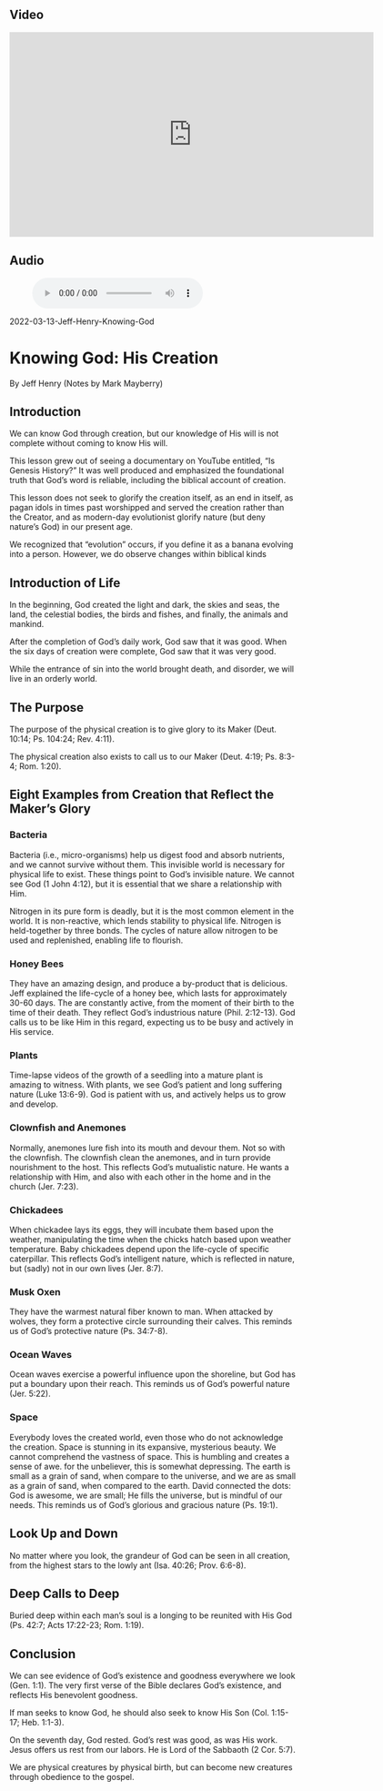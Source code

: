 ## Video

<iframe src="https://player.vimeo.com/video/689996059?h=49ed63f02c&title=0&byline=0" width="640" height="360" frameborder="0" allow="autoplay; fullscreen; picture-in-picture" allowfullscreen></iframe>

## Audio

<figure class="wp-block-audio"><audio controls src="https://markmayberry.net/wp-content/uploads/bible-study/2022-03-13-pm-JH-Knowing-God-His-Creation.mp3"></audio></figure>

2022-03-13-Jeff-Henry-Knowing-God

# Knowing God: His Creation

By Jeff Henry (Notes by Mark Mayberry)

## Introduction

We can know God through creation, but our knowledge of His will is not complete without coming to know His will.

This lesson grew out of seeing a documentary on YouTube entitled, “Is Genesis History?”  It was well produced and emphasized the foundational truth that God’s word is reliable, including the biblical account of creation.

This lesson does not seek to glorify the creation itself, as an end in itself, as pagan idols in times past worshipped and served the creation rather than the Creator, and as modern-day evolutionist glorify nature (but deny nature’s God) in our present age.

We recognized that “evolution” occurs, if you define it as a banana evolving into a person.  However, we do observe changes within biblical kinds

## Introduction of Life

In the beginning, God created the light and dark, the skies and seas, the land, the celestial bodies, the birds and fishes, and finally, the animals and mankind.

After the completion of God’s daily work, God saw that it was good. When the six days of creation were complete, God saw that it was very good.  

While the entrance of sin into the world brought death, and disorder, we will live in an orderly world.

## The Purpose

The purpose of the physical creation is to give glory to its Maker (Deut. 10:14; Ps. 104:24; Rev. 4:11).  

The physical creation also exists to call us to our Maker (Deut. 4:19; Ps. 8:3-4; Rom. 1:20).

## Eight Examples from Creation that Reflect the Maker’s Glory

### Bacteria

Bacteria (i.e., micro-organisms) help us digest food and absorb nutrients, and we cannot survive without them.  This invisible world is necessary for physical life to exist.  These things point to God’s invisible nature.  We cannot see God (1 John 4:12), but it is essential that we share a relationship with Him.

Nitrogen in its pure form is deadly, but it is the most common element in the world.  It is non-reactive, which lends stability to physical life.  Nitrogen is held-together by three bonds.  The cycles of nature allow nitrogen to be used and replenished, enabling life to flourish.

### Honey Bees

They have an amazing design, and produce a by-product that is delicious.  Jeff explained the life-cycle of a honey bee, which lasts for approximately 30-60 days.  The are constantly active, from the moment of their birth to the time of their death.  They reflect God’s industrious nature (Phil. 2:12-13).  God calls us to be like Him in this regard, expecting us to be busy and actively in His service.

### Plants

Time-lapse videos of the growth of a seedling into a mature plant is amazing to witness.  With plants, we see God’s patient and long suffering nature (Luke 13:6-9).  God is patient with us, and actively helps us to grow and develop.

### Clownfish and Anemones

Normally, anemones lure fish into its mouth and devour them.  Not so with the clownfish.  The clownfish clean the anemones, and in turn provide nourishment to the host.  This reflects God’s mutualistic nature.  He wants a relationship with Him, and also with each other in the home and in the church (Jer. 7:23).

### Chickadees

When chickadee lays its eggs, they will incubate them based upon the weather, manipulating the time when the chicks hatch based upon weather temperature.  Baby chickadees depend upon the life-cycle of specific caterpillar.  This reflects God’s intelligent nature, which is reflected in nature, but (sadly) not in our own lives (Jer. 8:7). 

### Musk Oxen

They have the warmest natural fiber known to man.  When attacked by wolves, they form a protective circle surrounding their calves.  This reminds us of God’s protective nature (Ps. 34:7-8).

### Ocean Waves

Ocean waves exercise a powerful influence upon the shoreline, but God has put a boundary upon their reach.  This reminds us of God’s powerful nature (Jer. 5:22).  

### Space

Everybody loves the created world, even those who do not acknowledge the creation.  Space is stunning in its expansive, mysterious beauty.  We cannot comprehend the vastness of space.  This is humbling and creates a sense of awe.  for the unbeliever, this is somewhat depressing.  The earth is small as a grain of sand, when compare to the universe, and we are as small as a grain of sand, when compared to the earth.  David connected the dots: God is awesome, we are small; He fills the universe, but is mindful of our needs.  This reminds us of God’s glorious and gracious nature (Ps. 19:1).  

## Look Up and Down

No matter where you look, the grandeur of God can be seen in all creation, from the highest stars to the lowly ant (Isa. 40:26; Prov. 6:6-8).

## Deep Calls to Deep

Buried deep within each man’s soul is a longing to be reunited with His God (Ps. 42:7; Acts 17:22-23; Rom. 1:19).

## Conclusion

We can see evidence of God’s existence and goodness everywhere we look (Gen. 1:1).  The very first verse of the Bible declares God’s existence, and reflects His benevolent goodness.  

If man seeks to know God, he should also seek to know His Son (Col. 1:15-17; Heb. 1:1-3).

On the seventh day, God rested.  God’s rest was good, as was His work.  Jesus offers us rest from our labors.  He is Lord of the Sabbaoth (2 Cor. 5:7).

We are physical creatures by physical birth, but can become new creatures through obedience to the gospel.  
